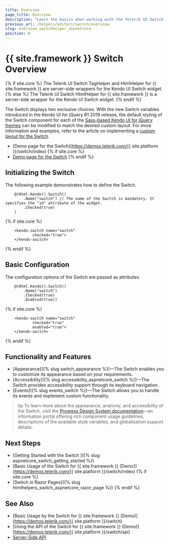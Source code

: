 ```yaml
---
title: Overview
page_title: Overview
description: "Learn the basics when working with the Telerik UI Switch for {{ site.framework }}."
previous_url: /helpers/editors/switch/overview
slug: overview_switchhelper_aspnetcore
position: 0
---
```


# {{ site.framework }} Switch Overview

{% if site.core %}
The Telerik UI Switch TagHelper and HtmlHelper for {{ site.framework }} are server-side wrappers for the Kendo UI Switch widget.
{% else %}
The Telerik UI Switch HtmlHelper for {{ site.framework }} is a server-side wrapper for the Kendo UI Switch widget.
{% endif %}

The Switch displays two exclusive choices. With the new Switch variables introduced in the Kendo UI for jQuery R1 2019 release, the default styling of the Switch component for each of the [Sass-based Kendo UI for jQuery themes](https://docs.telerik.com/kendo-ui/styles-and-layout/sass-themes) can be modified to match the desired custom layout. For more information and examples, refer to the article on implementing a [custom layout for the Switch](https://github.com/telerik/kendo-themes/wiki/Change-the-Switch-Layout).

* [Demo page for the Switch](https://demos.telerik.com/{{ site.platform }}/switch/index)
{% if site.core %}
* [Demo page for the Switch](https://demos.telerik.com/aspnet-core/switch/tag-helper)
{% endif %}

## Initializing the Switch

The following example demonstrates how to define the Switch.

```HtmlHelper
    @(Html.Kendo().Switch()
        .Name("switch") // The name of the Switch is mandatory. It specifies the "id" attribute of the widget.
        .Checked(true)
    )
```
{% if site.core %}
```TagHelper
    <kendo-switch name="switch"
            checked="true">
    </kendo-switch>
```
{% endif %}

## Basic Configuration

The configuration options of the Switch are passed as attributes.

```HtmlHelper
    @(Html.Kendo().Switch()
        .Name("switch")
        .Checked(true)
        .Enabled(true))
```
{% if site.core %}
```TagHelper
    <kendo-switch name="switch"
            checked="true"
            enabled="true">
    </kendo-switch>
```
{% endif %}

## Functionality and Features

* [Appearance]({% slug switch_appearance %})&mdash;The Switch enables you to customize its appearance based on your requirements.
* [Accessibility]({% slug accessibility_aspnetcore_switch %})&mdash;The Switch provides accessibility support through its keyboard navigation.
* [Events]({% slug events_switch %})&mdash;The Switch allows you to handle its events and implement custom functionality.

>tip To learn more about the appearance, anatomy, and accessibility of the Switch, visit the [Progress Design System documentation](https://www.telerik.com/design-system/docs/components/switch/)—an information portal offering rich component usage guidelines, descriptions of the available style variables, and globalization support details.

## Next Steps

* [Getting Started with the Switch ]({% slug aspnetcore_switch_getting_started %})
* [Basic Usage of the Switch for {{ site.framework }} (Demo)](https://demos.telerik.com/{{ site.platform }}/switch/index)
{% if site.core %}
* [Switch in Razor Pages]({% slug htmlhelpers_switch_aspnetcore_razor_page %})
{% endif %}

## See Also

* [Basic Usage by the Switch for {{ site.framework }} (Demo)](https://demos.telerik.com/{{ site.platform }}/switch)
* [Using the API of the Switch for {{ site.framework }} (Demo)](https://demos.telerik.com/{{ site.platform }}/switch/api)
* [Server-Side API](/api/switch)

